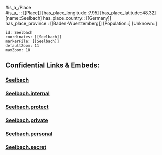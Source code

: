 ﻿---
location: [48.32,7.95] 
mapzoom: [7,12] 
mapmarker: city 
type: City
tags:
- geo/City


SpocWebEntityId: 34169
isDeleted: false
confidential: public

---
#is_a_/Place  
#is_a_ :: [[Place]] 
[has_place_longitude::7.95] 
[has_place_latitude::48.32] 
[name::Seelbach] 
has_place_country:: [[Germany]]  
has_place_province:: [[Baden-Wuerttemberg]] 
[Population::] 
[Unknown::] 


```leaflet
id: Seelbach
coordinates: [[Seelbach]] 
markerFile: [[Seelbach]] 
defaultZoom: 11 
maxZoom: 18
```


## Confidential Links & Embeds: 

### [Seelbach](/_public/Earth/Continent/Europe/Europe~Central/Germany/Germany~West/Baden-Wuerttemberg/counties~BW/Ortenaukreis/cities~Ortenau_Kr/Seelbach.md) 

### [Seelbach.internal](/_internal/Earth/Continent/Europe/Europe~Central/Germany/Germany~West/Baden-Wuerttemberg/counties~BW/Ortenaukreis/cities~Ortenau_Kr/Seelbach.internal.md) 

### [Seelbach.protect](/_protect/Earth/Continent/Europe/Europe~Central/Germany/Germany~West/Baden-Wuerttemberg/counties~BW/Ortenaukreis/cities~Ortenau_Kr/Seelbach.protect.md) 

### [Seelbach.private](/_private/Earth/Continent/Europe/Europe~Central/Germany/Germany~West/Baden-Wuerttemberg/counties~BW/Ortenaukreis/cities~Ortenau_Kr/Seelbach.private.md) 

### [Seelbach.personal](/_personal/Earth/Continent/Europe/Europe~Central/Germany/Germany~West/Baden-Wuerttemberg/counties~BW/Ortenaukreis/cities~Ortenau_Kr/Seelbach.personal.md) 

### [Seelbach.secret](/_secret/Earth/Continent/Europe/Europe~Central/Germany/Germany~West/Baden-Wuerttemberg/counties~BW/Ortenaukreis/cities~Ortenau_Kr/Seelbach.secret.md) 
